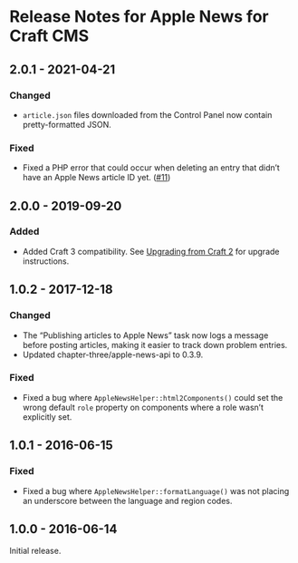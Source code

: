# Release Notes for Apple News for Craft CMS

## 2.0.1 - 2021-04-21

### Changed
- `article.json` files downloaded from the Control Panel now contain pretty-formatted JSON.

### Fixed
- Fixed a PHP error that could occur when deleting an entry that didn’t have an Apple News article ID yet. ([#11](https://github.com/craftcms/apple-news/issues/11))

## 2.0.0 - 2019-09-20

### Added
- Added Craft 3 compatibility. See [Upgrading from Craft 2](https://github.com/craftcms/apple-news/blob/master/README.md#upgrading-from-craft-2) for upgrade instructions.

## 1.0.2 - 2017-12-18

### Changed
- The “Publishing articles to Apple News” task now logs a message before posting articles, making it easier to track down problem entries.
- Updated chapter-three/apple-news-api to 0.3.9.

### Fixed
- Fixed a bug where `AppleNewsHelper::html2Components()` could set the wrong default `role` property on components where a role wasn’t explicitly set.

## 1.0.1 - 2016-06-15

### Fixed
- Fixed a bug where `AppleNewsHelper::formatLanguage()` was not placing an underscore between the language and region codes.

## 1.0.0 - 2016-06-14

Initial release.
